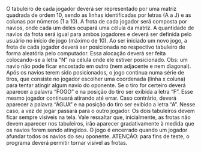 O tabuleiro de cada jogador deverá ser representado por uma matriz quadrada de ordem 10, sendo as linhas identificadas por letras (A a J) e as colunas por números (1 a 10).
A frota de cada jogador será composta por navios, onde cada um deles ocupará uma célula da matriz. 
A quantidade de navios da frota será igual para ambos jogadores e deverá ser definida pelo usuário no início de jogo (máximo de 10). 
Ao ser iniciado um novo jogo, a frota de cada jogador deverá ser posicionada no respectivo tabuleiro de forma aleatória pelo computador. Essa alocação deverá ser feita colocando-se a letra “N” na célula onde ele estiver posicionado. Obs: um navio não pode ficar encostado em outro (nem adjacente e nem diagonal). 
Após os navios terem sido posicionados, o jogo continua numa série de tiros, que consiste no jogador escolher uma coordenada (linha x coluna) para tentar atingir algum navio do oponente. 
Se o tiro for certeiro deverá aparecer a palavra “FOGO” e na posição do tiro ser exibida a letra “F”. Esse mesmo jogador continuará atirando até errar.
Caso contrário, deverá aparecer a palavra “ÁGUA” e na posição do tiro ser exibido a letra “A”. Nesse caso, a vez de jogar passará para o outro jogador. 
Os dois tabuleiros devem ficar sempre visíveis na tela. Vale ressaltar que, inicialmente, as frotas não devem aparecer nos tabuleiros, irão aparecer gradativamente à medida que os navios forem sendo atingidos. 
O jogo é encerrado quando um jogador afundar todos os navios do seu oponente. 
ATENÇÃO: para fins de teste, o programa deverá permitir tornar visível as frotas. 
